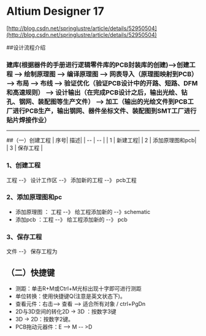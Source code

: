# Altium Designer 17
[http://blog.csdn.net/springlustre/article/details/52950504](http://blog.csdn.net/springlustre/article/details/52950504)

##设计流程介绍
### 建库(根据器件的手册进行逻辑零件库的PCB封装库的创建)-->创建工程 -->  绘制原理图 --> 编译原理图 --> 网表导入（原理图映射到PCB） --> 布局 --> 布线 --> 验证优化（验证PCB设计中的开路、短路、DFM和高速规则） --> 设计输出（在完成PCB设计之后，输出光绘、钻孔、钢网、装配图等生产文件） --> 加工（输出的光绘文件到PCB工厂进行PCB生产，输出钢网、器件坐标文件、装配图到SMT工厂进行贴片焊接作业）
--------------

##（一）创建工程
| 序号| 描述|
| -- | -- |
| 1 | 新建工程|
| 2 | 添加原理图和pcb|
| 3 | 保存工程 |

### 1、创建工程
工程 --》 设计工作区 --》 添加新的工程 --》 pcb工程

### 2、添加原理图和pc
* 添加原理图 ： 工程 --》 给工程添加新的 --》schematic
* 添加pcb  ：工程 --》 给工程添加新的 --》 pcb

### 3、保存工程
文件 --》 保存工程为

## （二）快捷键


* 测距：单击R+M或Ctrl+M光标出现十字即可进行测距
* 单位转换：使用快捷键Q(注意是英文状态下)。
* 查看元件：右击--> 查看 --> 适合所有对象 / ctrl+PgDn
* 2D与3D空间的转化2D -> 3D ：按数字3键
* 3D -> 2D：按数字2键。
* PCB拖动元器件：E --> M -- >D






